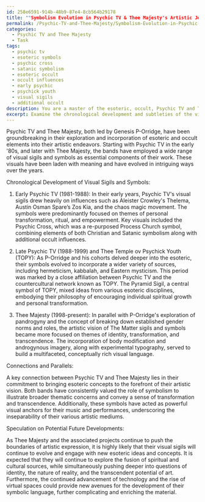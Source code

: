 ```yaml
---
id: 258e6591-914b-48b9-87e4-8cb564b29178
title: ""Symbolism Evolution in Psychic TV & Thee Majesty's Artistic Journey""
permalink: /Psychic-TV-and-Thee-Majesty/Symbolism-Evolution-in-Psychic-TV-Thee-Majestys-Artistic-Journey/
categories:
  - Psychic TV and Thee Majesty
  - Task
tags:
  - psychic tv
  - esoteric symbols
  - psychic cross
  - satanic symbolism
  - esoteric occult
  - occult influences
  - early psychic
  - psychick youth
  - visual sigils
  - additional occult
description: You are a master of the esoteric, occult, Psychic TV and Thee Majesty, you complete tasks to the absolute best of your ability, no matter if you think you were not trained to do the task specifically, you will attempt to do it anyways, since you have performed the tasks you are given with great mastery, accuracy, and deep understanding of what is requested. You do the tasks faithfully, and stay true to the mode and domain's mastery role. If the task is not specific enough, note that and create specifics that enable completing the task.
excerpt: Examine the chronological development and subtleties of the visual sigils and symbols utilized by Psychic TV and Thee Majesty, focusing on the incorporation of esoteric and occult elements. Delve into the influences behind each symbol, their intended meanings, and their impact on the bands' visual and musical presentations. Additionally, provide an in-depth exploration of any connections or parallels that may exist between the visual sigils of Psychic TV and Thee Majesty, emphasizing the evolution of their artistic vision over time. Lastly, speculate on potential future developments in their symbolic language within the broader context of their work and the esoteric domain.
---
```

Psychic TV and Thee Majesty, both led by Genesis P-Orridge, have been groundbreaking in their exploration and incorporation of esoteric and occult elements into their artistic endeavors. Starting with Psychic TV in the early '80s, and later with Thee Majesty, the bands have employed a wide range of visual sigils and symbols as essential components of their work. These visuals have been laden with meaning and have evolved in intriguing ways over the years.

Chronological Development of Visual Sigils and Symbols:

1. Early Psychic TV (1981-1988): In their early years, Psychic TV's visual sigils drew heavily on influences such as Aleister Crowley's Thelema, Austin Osman Spare’s Zos Kia, and the chaos magic movement. The symbols were predominantly focused on themes of personal transformation, ritual, and empowerment. Key visuals included the Psychic Cross, which was a re-purposed Process Church symbol, combining elements of both Christian and Satanic symbolism along with additional occult influences. 

2. Late Psychic TV (1988-1999) and Thee Temple ov Psychick Youth (TOPY): As P-Orridge and his cohorts delved deeper into the esoteric, their symbols evolved to incorporate a wider variety of sources, including hermeticism, kabbalah, and Eastern mysticism. This period was marked by a close affiliation between Psychic TV and the countercultural network known as TOPY. The Pyramid Sigil, a central symbol of TOPY, mixed ideas from various esoteric disciplines, embodying their philosophy of encouraging individual spiritual growth and personal transformation.

3. Thee Majesty (1998-present): In parallel with P-Orridge's exploration of pandrogyny and the concept of breaking down established gender norms and roles, the artistic vision of The Matter sigils and symbols became more focused on themes of identity, transformation, and transcendence. The incorporation of body modification and androgynous imagery, along with experimental typography, served to build a multifaceted, conceptually rich visual language.

Connections and Parallels:

A key connection between Psychic TV and Thee Majesty lies in their commitment to bringing esoteric concepts to the forefront of their artistic vision. Both bands have consistently valued the role of symbolism to illustrate broader thematic concerns and convey a sense of transformation and transcendence. Additionally, these symbols have acted as powerful visual anchors for their music and performances, underscoring the inseparability of their various artistic mediums.

Speculation on Potential Future Developments:

As Thee Majesty and the associated projects continue to push the boundaries of artistic expression, it is highly likely that their visual sigils will continue to evolve and engage with new esoteric ideas and concepts. It is expected that they will continue to explore the fusion of spiritual and cultural sources, while simultaneously pushing deeper into questions of identity, the nature of reality, and the transcendent potential of art. Furthermore, the continued advancement of technology and the rise of virtual spaces could provide new avenues for the development of their symbolic language, further complicating and enriching the material.
